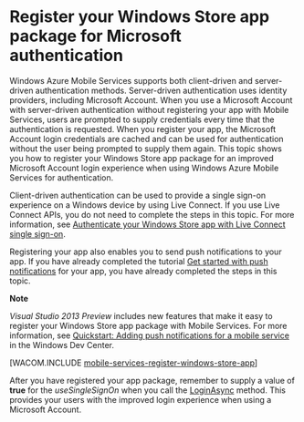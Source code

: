 <properties linkid="develop-mobile-how-to-guides-register-windows-store-app-server-auth" urlDisplayName="Shared Access Signature Part 1" pageTitle="Register your Windows Store app package for Microsoft authentication" metaKeywords="" description="Learn how to register your Windows Store app for Microsoft authentication in your Windows Azure Mobile Services application" metaCanonical="" services="" documentationCenter="Mobile" title="Register your Windows Store app package for Microsoft authentication" authors=""  solutions="" writer="glenga" manager="" editor=""  />

# Register your Windows Store app package for Microsoft authentication

Windows Azure Mobile Services supports both client-driven and server-driven authentication methods. Server-driven authentication uses identity providers, including Microsoft Account. When you use a Microsoft Account with server-driven authentication without registering your app with Mobile Services, users are prompted to supply credentials every time that the authentication is requested. When you register your app, the Microsoft Account login credentials are cached and can be used for authentication without the user being prompted to supply them again. This topic shows you how to register your Windows Store app package for an improved Microsoft Account login experience when using Windows Azure Mobile Services for authentication. 

Client-driven authentication can be used to provide a single sign-on experience on a Windows device by using Live Connect. If you use Live Connect APIs, you do not need to complete the steps in this topic. For more information, see [Authenticate your Windows Store app with Live Connect single sign-on].   

Registering your app also enables you to send push notifications to your app. If you have already completed the tutorial [Get started with push notifications] for your app, you have already completed the steps in this topic.

<div class="dev-callout"><b>Note</b>
	<p><em>Visual Studio 2013 Preview</em> includes new features that make it easy to register your Windows Store app package with Mobile Services. For more information, see <a href="http://go.microsoft.com/fwlink/p/?LinkId=309101">Quickstart: Adding push notifications for a mobile service</a> in the Windows Dev Center.</p>
</div>

[WACOM.INCLUDE [mobile-services-register-windows-store-app](../includes/mobile-services-register-windows-store-app.md)]

After you have registered your app package, remember to supply a value of <strong>true</strong> for the <em>useSingleSignOn</em> when you call the <a href="http://go.microsoft.com/fwlink/p/?LinkId=311594" target="_blank">LoginAsync</a> method. This provides your users with the improved login experience when using a Microsoft Account.

<!-- Anchors. -->
<!-- Images. -->


<!-- URLs. -->
[Get started with push notifications]: /en-us/develop/mobile/tutorials/get-started-with-push-dotnet/
[Authenticate your Windows Store app with Live Connect single sign-on]: /en-us/develop/mobile/tutorials/single-sign-on-windows-8-dotnet
[Get started with users C#]: /en-us/develop/mobile/tutorials/get-started-with-users-dotnet/
[Get started with users JavaScript]: /en-us/develop/mobile/tutorials/get-started-with-users-js/
